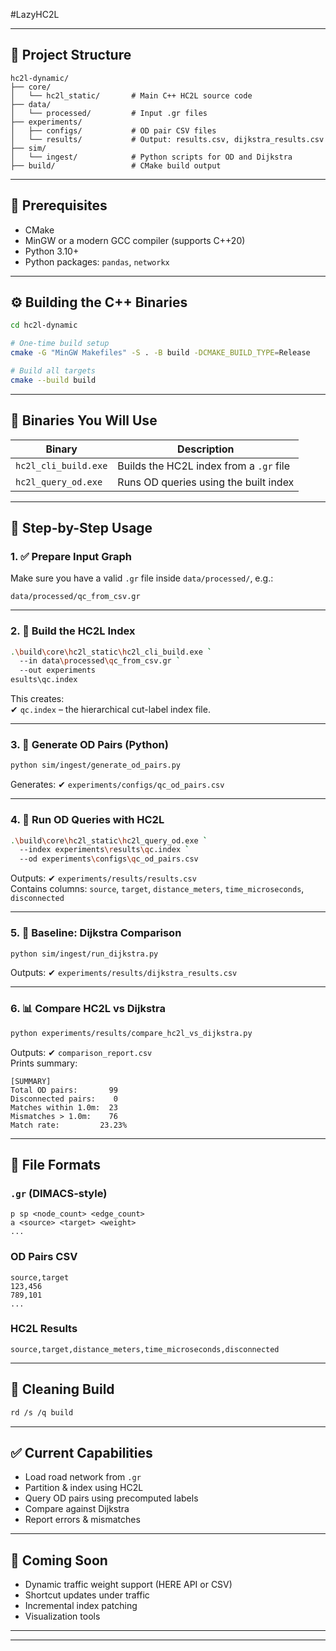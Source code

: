 
#LazyHC2L 

---

## 📁 Project Structure

```
hc2l-dynamic/
├── core/
│   └── hc2l_static/       # Main C++ HC2L source code
├── data/
│   └── processed/         # Input .gr files
├── experiments/
│   ├── configs/           # OD pair CSV files
│   └── results/           # Output: results.csv, dijkstra_results.csv
├── sim/
│   └── ingest/            # Python scripts for OD and Dijkstra
├── build/                 # CMake build output
```

---

## 🧰 Prerequisites

- CMake
- MinGW or a modern GCC compiler (supports C++20)
- Python 3.10+
- Python packages: `pandas`, `networkx`

---

## ⚙️ Building the C++ Binaries

```bash
cd hc2l-dynamic

# One-time build setup
cmake -G "MinGW Makefiles" -S . -B build -DCMAKE_BUILD_TYPE=Release

# Build all targets
cmake --build build
```

---

## 🔨 Binaries You Will Use

| Binary | Description |
|--------|-------------|
| `hc2l_cli_build.exe` | Builds the HC2L index from a `.gr` file |
| `hc2l_query_od.exe`  | Runs OD queries using the built index |

---

## 📌 Step-by-Step Usage

### 1. ✅ Prepare Input Graph

Make sure you have a valid `.gr` file inside `data/processed/`, e.g.:
```
data/processed/qc_from_csv.gr
```

---

### 2. 🔧 Build the HC2L Index

```bash
.\build\core\hc2l_static\hc2l_cli_build.exe `
  --in data\processed\qc_from_csv.gr `
  --out experiments
esults\qc.index
```

This creates:  
✔ `qc.index` – the hierarchical cut-label index file.

---

### 3. 🧮 Generate OD Pairs (Python)

```bash
python sim/ingest/generate_od_pairs.py
```

Generates:
✔ `experiments/configs/qc_od_pairs.csv`

---

### 4. 🚀 Run OD Queries with HC2L

```bash
.\build\core\hc2l_static\hc2l_query_od.exe `
  --index experiments\results\qc.index `
  --od experiments\configs\qc_od_pairs.csv
```

Outputs:
✔ `experiments/results/results.csv`  
Contains columns: `source`, `target`, `distance_meters`, `time_microseconds`, `disconnected`

---

### 5. 🧭 Baseline: Dijkstra Comparison

```bash
python sim/ingest/run_dijkstra.py
```

Outputs:
✔ `experiments/results/dijkstra_results.csv`

---

### 6. 📊 Compare HC2L vs Dijkstra

```bash
python experiments/results/compare_hc2l_vs_dijkstra.py
```

Outputs:
✔ `comparison_report.csv`  
Prints summary:
```
[SUMMARY]
Total OD pairs:       99
Disconnected pairs:    0
Matches within 1.0m:  23
Mismatches > 1.0m:    76
Match rate:         23.23%
```

---

## 📎 File Formats

### `.gr` (DIMACS-style)
```
p sp <node_count> <edge_count>
a <source> <target> <weight>
...
```

### OD Pairs CSV
```
source,target
123,456
789,101
...
```

### HC2L Results
```
source,target,distance_meters,time_microseconds,disconnected
```

---

## 🧼 Cleaning Build
```bash
rd /s /q build
```

---

## ✅ Current Capabilities

- Load road network from `.gr`
- Partition & index using HC2L
- Query OD pairs using precomputed labels
- Compare against Dijkstra
- Report errors & mismatches

---

## 🚧 Coming Soon

- Dynamic traffic weight support (HERE API or CSV)
- Shortcut updates under traffic
- Incremental index patching
- Visualization tools

---

---
